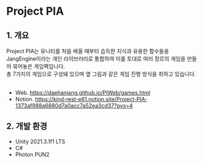 # Project PIA

## 1. 개요
Project PIA는 유니티를 처음 배울 때부터 습득한 지식과 유용한 함수들을 JangEngine이라는 개인 라이브러리로 통합하여 이를 토대로 여러 장르의 게임을 만들어 묶어놓은 게임팩입니다.</br>
총 7가지의 게임으로 구성돼 있으며 옆 그림과 같은 게임 진행 방식을 취하고 있습니다.</br></br>
- Web. https://daehanjang.github.io/PIWeb/games.html</br>
- Notion. https://kind-rest-e61.notion.site/Project-PIA-1373af988a6880d7a0acc7a52ea3cd37?pvs=4</br>

## 2. 개발 환경
- Unity 2021.3.1f1 LTS
- C#
- Photon PUN2
